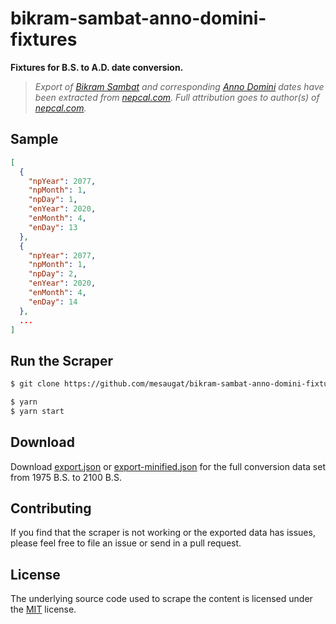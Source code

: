 # bikram-sambat-anno-domini-fixtures

**Fixtures for B.S. to A.D. date conversion.**

> *Export of [Bikram Sambat](https://en.wikipedia.org/wiki/Vikram_Samvat) and corresponding [Anno Domini](https://en.wikipedia.org/wiki/Anno_Domini) dates have been extracted from [nepcal.com](http://nepcal.com). Full attribution goes to author(s) of [nepcal.com](http://nepcal.com).*

## Sample

```json
[
  {
    "npYear": 2077,
    "npMonth": 1,
    "npDay": 1,
    "enYear": 2020,
    "enMonth": 4,
    "enDay": 13
  },
  {
    "npYear": 2077,
    "npMonth": 1,
    "npDay": 2,
    "enYear": 2020,
    "enMonth": 4,
    "enDay": 14
  },
  ...
]
```

## Run the Scraper

```sh
$ git clone https://github.com/mesaugat/bikram-sambat-anno-domini-fixtures.git

$ yarn
$ yarn start
```

## Download

Download [export.json](export.json) or [export-minified.json](export-minified.json) for the full conversion data set from 1975 B.S. to 2100 B.S.

## Contributing

If you find that the scraper is not working or the exported data has issues, please feel free to file an issue or send in a pull request.

## License

The underlying source code used to scrape the content is licensed under the [MIT](LICENSE) license.
